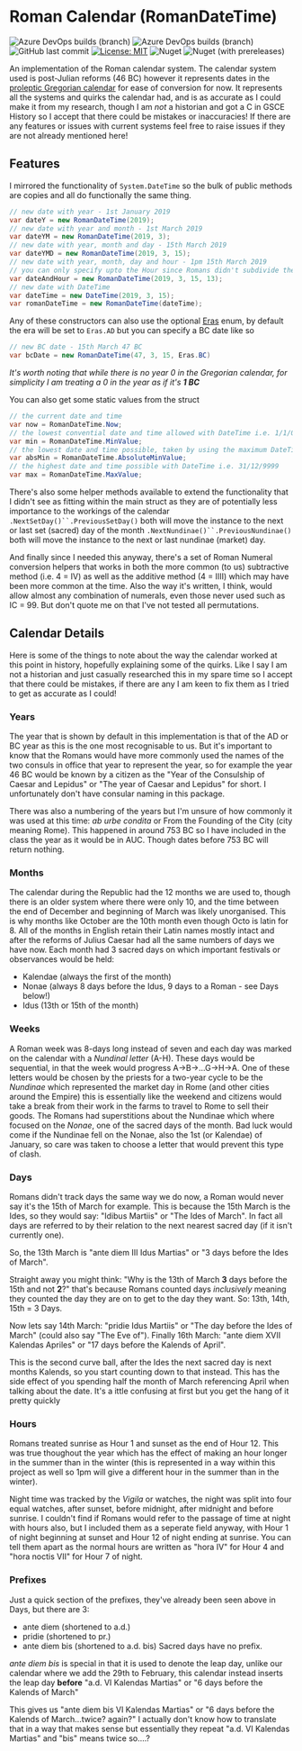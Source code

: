 # Roman Calendar (RomanDateTime)
![Azure DevOps builds (branch)](https://img.shields.io/azure-devops/build/danielhulse/f547068d-79a5-4079-aae2-e86fd6d4f6cb/1/master.svg?label=master)
![Azure DevOps builds (branch)](https://img.shields.io/azure-devops/build/danielhulse/f547068d-79a5-4079-aae2-e86fd6d4f6cb/3/develop.svg?label=develop)
![GitHub last commit](https://img.shields.io/github/last-commit/DanTHulse/RomanDateTime.svg)
[![License: MIT](https://img.shields.io/badge/License-MIT-yellow.svg)](https://opensource.org/licenses/MIT)
![Nuget](https://img.shields.io/nuget/v/RomanDateTime.svg?label=stable)
![Nuget (with prereleases)](https://img.shields.io/nuget/vpre/RomanDateTime.svg?label=develop)

An implementation of the Roman calendar system. The calendar system used is post-Julian reforms (46 BC) however it represents dates in the [proleptic Gregorian calendar](https://en.wikipedia.org/wiki/Proleptic_Gregorian_calendar) for ease of conversion for now. It represents all the systems and quirks the calendar had, and is as accurate as I could make it from my research, though I am *not* a historian and got a C in GSCE History so I accept that there could be mistakes or inaccuracies! If there are any features or issues with current systems feel free to raise issues if they are not already mentioned here!

## Features
I mirrored the functionality of `System.DateTime` so the bulk of public methods are copies and all do functionally the same thing.
```csharp
// new date with year - 1st January 2019
var dateY = new RomanDateTime(2019);
// new date with year and month - 1st March 2019
var dateYM = new RomanDateTime(2019, 3);
// new date with year, month and day - 15th March 2019
var dateYMD = new RomanDateTime(2019, 3, 15);
// new date with year, month, day and hour - 1pm 15th March 2019
// you can only specify upto the Hour since Romans didn't subdivide the hours
var dateAndHour = new RomanDateTime(2019, 3, 15, 13);
// new date with DateTime
var dateTime = new DateTime(2019, 3, 15);
var romanDateTime = new RomanDateTime(dateTime);
```
Any of these constructors can also use the optional [Eras](../master/RomanDate/Enums/Eras.cs) enum, by default the era will be set to `Eras.AD` but you can specify a BC date like so
```csharp
// new BC date - 15th March 47 BC
var bcDate = new RomanDateTime(47, 3, 15, Eras.BC)
```
*It's worth noting that while there is no year 0 in the Gregorian calendar, for simplicity I am treating a 0 in the year as if it's **1 BC***

You can also get some static values from the struct
```csharp
// the current date and time
var now = RomanDateTime.Now;
// the lowest convential date and time allowed with DateTime i.e. 1/1/0001
var min = RomanDateTime.MinValue;
// the lowest date and time possible, taken by using the maximum DateTime but in BC i.e. 31/12/9999 BC
var absMin = RomanDateTime.AbsoluteMinValue;
// the highest date and time possible with DateTime i.e. 31/12/9999
var max = RomanDateTime.MaxValue;
```
There's also some helper methods available to extend the functionality that I didn't see as fitting within the main struct as they are of potentially less importance to the workings of the calendar
`.NextSetDay()``.PreviousSetDay()` both will move the instance to the next or last set (sacred) day of the month
`.NextNundinae()``.PreviousNundinae()` both will move the instance to the next or last nundinae (market) day.

And finally since I needed this anyway, there's a set of Roman Numeral conversion helpers that works in both the more common (to us) subtractive method (i.e. 4 = IV) as well as the additive method (4 = IIII) which may have been more common at the time. Also the way it's written, I think, would allow almost any combination of numerals, even those never used such as IC = 99. But don't quote me on that I've not tested all permutations.

## Calendar Details
Here is some of the things to note about the way the calendar worked at this point in history, hopefully explaining some of the quirks. Like I say I am not a historian and just casually researched this in my spare time so I accept that there could be mistakes, if there are any I am keen to fix them as I tried to get as accurate as I could!
### Years
The year that is shown by default in this implementation is that of the AD or BC year as this is the one most recognisable to us. But it's important to know that the Romans would have more commonly used the names of the two consuls in office that year to represent the year, so for example the year 46 BC would be known by a citizen as the "Year of the Consulship of Caesar and Lepidus" or "The year of Caesar and Lepidus" for short. I unfortunately don't have consular naming in this package. 

There was also a numbering of the years but I'm unsure of how commonly it was used at this time: *ab urbe condita* or From the Founding of the City (city meaning Rome). This happened in around 753 BC so I have included in the class the year as it would be in AUC. Though dates before 753 BC will return nothing.
### Months
The calendar during the Republic had the 12 months we are used to, though there is an older system where there were only 10, and the time between the end of December and beginning of March was likely unorganised. This is why months like October are the 10th month even though Octo is latin for 8. All of the months in English retain their Latin names mostly intact and after the reforms of Julius Caesar had all the same numbers of days we have now.
Each month had 3 sacred days on which important festivals or observances would be held:
* Kalendae (always the first of the month)
* Nonae (always 8 days before the Idus, 9 days to a Roman - see Days below!)
* Idus (13th or 15th of the month)
### Weeks
A Roman week was 8-days long instead of seven and each day was marked on the calendar with a *Nundinal letter* (A-H). These days would be sequential, in that the week would progress A->B->...G->H->A. One of these letters would be chosen by the priests for a two-year cycle to be the *Nundinae* which represented the market day in Rome (and other cities around the Empire) this is essentially like the weekend and citizens would take a break from their work in the farms to travel to Rome to sell their goods. The Romans had superstitions about the Nundinae which where focused on the *Nonae*, one of the sacred days of the month. Bad luck would come if the Nundinae fell on the Nonae, also the 1st (or Kalendae) of January, so care was taken to choose a letter that would prevent this type of clash.
### Days
Romans didn't track days the same way we do now, a Roman would never say it's the 15th of March for example. This is because the 15th March is the Ides, so they would say: "Idibus Martiis" or "The Ides of March". In fact all days are referred to by their relation to the next nearest sacred day (if it isn't currently one).

So, the 13th March is "ante diem III Idus Martias" or "3 days before the Ides of March".

Straight away you might think: "Why is the 13th of March **3** days before the 15th and not **2**?" that's because Romans counted  days *inclusively* meaning they counted the day they are on to get to the day they want. So: 13th, 14th, 15th = 3 Days.

Now lets say 14th March: "pridie Idus Martiis" or "The day before the Ides of March" (could also say "The Eve of").
Finally 16th March: "ante diem XVII Kalendas Apriles" or "17 days before the Kalends of April".

This is the second curve ball, after the Ides the next sacred day is next months Kalends, so you start counting down to that instead. This has the side effect of you spending half the month of March referencing April when talking about the date. It's a ittle confusing at first but you get the hang of it pretty quickly
### Hours
Romans treated sunrise as Hour 1 and sunset as the end of Hour 12. This was true thoughout the year which has the effect of making an hour longer in the summer than in the winter (this is represented in a way within this project as well so 1pm will give a different hour in the summer than in the winter).

Night time was tracked by the *Vigila* or watches, the night was split into four equal watches, after sunset, before midnight, after midnight and before sunrise. I couldn't find if Romans would refer to the passage of time at night with hours also, but I included them as a seperate field anyway, with Hour 1 of night beginning at sunset and Hour 12 of night ending at sunrise. You can tell them apart as the normal hours are written as "hora IV" for Hour 4 and "hora noctis VII" for Hour 7 of night.
### Prefixes
Just a quick section of the prefixes, they've already been seen above in Days, but there are 3:
* ante diem (shortened to a.d.)
* pridie (shortened to pr.)
* ante diem bis (shortened to a.d. bis)
Sacred days have no prefix.

*ante diem bis* is special in that it is used to denote the leap day, unlike our calendar where we add the 29th to February, this calendar instead inserts the leap day **before** "a.d. VI Kalendas Martias" or "6 days before the Kalends of March"

This gives us "ante diem bis VI Kalendas Martias" or "6 days before the Kalends of March...twice? again?" I actually don't know how to translate that in a way that makes sense but essentially they repeat "a.d. VI Kalendas Martias" and "bis" means twice so....?
